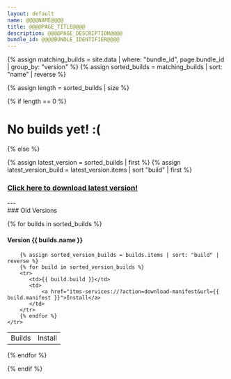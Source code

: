 ```yaml
---
layout: default
name: @@@@NAME@@@@
title: @@@@PAGE_TITLE@@@@
description: @@@@PAGE_DESCRIPTION@@@@
bundle_id: @@@@BUNDLE_IDENTIFIER@@@@
---
```

{% assign matching_builds = site.data | where: "bundle_id", page.bundle_id | group_by: "version" %}
{% assign sorted_builds = matching_builds | sort: "name" | reverse %}

{% assign length = sorted_builds | size %}

{% if length == 0 %}
<h1 class="center">No builds yet! :(</h1>
{% else %}

{% assign latest_version = sorted_builds | first %}
{% assign latest_version_build = latest_version.items | sort "build" | first %}

<h3 class="center">
    <a class="btn install" href="itms-services://?action=download-manifest&url={{ latest_version_build.manifest }}">Click here to download latest version!</a>
</h3>
---

<div class="versions">
### Old Versions

{% for builds in sorted_builds %}
#### Version {{ builds.name }}

<table class="center">
    <tr>
        <td>Builds</td>
        <td>Install</td>

        {% assign sorted_version_builds = builds.items | sort: "build" | reverse %}
        {% for build in sorted_version_builds %}
        <tr>
           <td>{{ build.build }}</td>
           <td>
               <a href="itms-services://?action=download-manifest&url={{ build.manifest }}">Install</a>
           </td>
        </tr>
        {% endfor %}
    </tr>
</table>
{% endfor %}
</div>

{% endif %}
